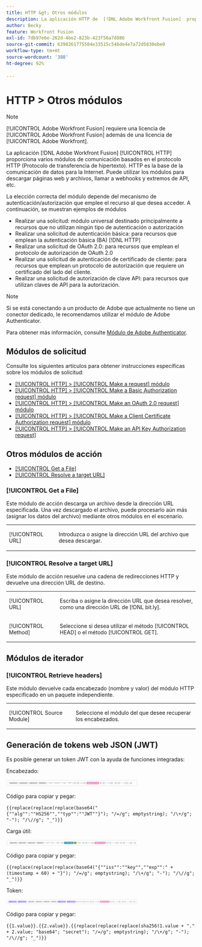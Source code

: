 ```yaml
---
title: HTTP &gt; Otros módulos
description: La aplicación HTTP de  [!DNL Adobe Workfront Fusion]  proporciona varios módulos de comunicación basados en el protocolo HTTP (Protocolo de transferencia de hipertexto). HTTP es la base de la comunicación de datos para la Internet. Puede utilizar los módulos para descargar páginas web y archivos, llamar a webhooks y extremos de API, etc.
author: Becky
feature: Workfront Fusion
exl-id: 7db97e6e-262d-4be2-823b-423f56a7d886
source-git-commit: 6398261775584e33515c546de4e7a72d5830ebe0
workflow-type: tm+mt
source-wordcount: '388'
ht-degree: 92%

---
```


# HTTP > Otros módulos

>[!NOTE]
>
>[!UICONTROL Adobe Workfront Fusion] requiere una licencia de [!UICONTROL Adobe Workfront Fusion] además de una licencia de [!UICONTROL Adobe Workfront].

La aplicación [!DNL Adobe Workfront Fusion] [!UICONTROL HTTP] proporciona varios módulos de comunicación basados en el protocolo HTTP (Protocolo de transferencia de hipertexto). HTTP es la base de la comunicación de datos para la Internet. Puede utilizar los módulos para descargar páginas web y archivos, llamar a webhooks y extremos de API, etc.

La elección correcta del módulo depende del mecanismo de autenticación/autorización que emplee el recurso al que desea acceder. A continuación, se muestran ejemplos de módulos

* Realizar una solicitud: módulo universal destinado principalmente a recursos que no utilizan ningún tipo de autenticación o autorización
* Realizar una solicitud de autenticación básica: para recursos que emplean la autenticación básica (BA) [!DNL HTTP]
* Realizar una solicitud de OAuth 2.0: para recursos que emplean el protocolo de autorización de OAuth 2.0
* Realizar una solicitud de autenticación de certificado de cliente: para recursos que emplean un protocolo de autorización que requiere un certificado del lado del cliente.
* Realizar una solicitud de autorización de clave API: para recursos que utilizan claves de API para la autorización.

>[!NOTE]
>
>Si se está conectando a un producto de Adobe que actualmente no tiene un conector dedicado, le recomendamos utilizar el módulo de Adobe Authenticator.
>
>Para obtener más información, consulte [Módulo de Adobe Authenticator](/help/workfront-fusion/references/apps-and-modules/adobe-connectors/adobe-authenticator-modules.md).

## Módulos de solicitud

Consulte los siguientes artículos para obtener instrucciones específicas sobre los módulos de solicitud:

* [[!UICONTROL HTTP] > [!UICONTROL Make a request] módulo](/help/workfront-fusion/references/apps-and-modules/universal-connectors/http-module-make-a-request.md)
* [[!UICONTROL HTTP] > [!UICONTROL Make a Basic Authorization request] módulo](/help/workfront-fusion/references/apps-and-modules/universal-connectors/http-module-make-a-basic-auth-request.md)
* [[!UICONTROL HTTP] > [!UICONTROL Make an OAuth 2.0 request] módulo](/help/workfront-fusion/references/apps-and-modules/universal-connectors/http-module-make-an-oauth-2-request.md)
* [[!UICONTROL HTTP] > [!UICONTROL Make a Client Certificate Authorization request] módulo](/help/workfront-fusion/references/apps-and-modules/universal-connectors/http-module-make-a-client-cert-auth-request.md)
* [[!UICONTROL HTTP] > [!UICONTROL Make an API Key Authorization request]](/help/workfront-fusion/references/apps-and-modules/universal-connectors/http-module-make-an-api-key-auth-request.md)

## Otros módulos de acción

* [[!UICONTROL Get a File]](#get-a-file)
* [[!UICONTROL Resolve a target URL]](#resolve-a-target-url)

### [!UICONTROL Get a File]

Este módulo de acción descarga un archivo desde la dirección URL especificada. Una vez descargado el archivo, puede procesarlo aún más (asignar los datos del archivo) mediante otros módulos en el escenario.

<table style="table-layout:auto"> 
 <col> 
 <col> 
 <tbody> 
  <tr> 
   <td role="rowheader">[!UICONTROL URL] </td> 
   <td> <p>Introduzca o asigne la dirección URL del archivo que desea descargar. </p> </td> 
  </tr> 
 </tbody> 
</table>

### [!UICONTROL Resolve a target URL]

Este módulo de acción resuelve una cadena de redirecciones HTTP y devuelve una dirección URL de destino.

<table style="table-layout:auto"> 
 <col> 
 <col> 
 <tbody> 
  <tr> 
   <td role="rowheader">[!UICONTROL URL] </td> 
   <td> <p>Escriba o asigne la dirección URL que desea resolver, como una dirección URL de [!DNL bit.ly].</p> </td> 
  </tr> 
  <tr> 
   <td role="rowheader">[!UICONTROL Method] </td> 
   <td> <p>Seleccione si desea utilizar el método [!UICONTROL HEAD] o el método [!UICONTROL GET].</p> </td> 
  </tr> 
 </tbody> 
</table>

## Módulos de iterador

### [!UICONTROL Retrieve headers]

Este módulo devuelve cada encabezado (nombre y valor) del módulo HTTP especificado en un paquete independiente.

<table style="table-layout:auto"> 
 <col> 
 <col> 
 <tbody> 
  <tr> 
   <td role="rowheader">[!UICONTROL Source Module]</td> 
   <td> <p> Seleccione el módulo del que desee recuperar los encabezados.</p> </td> 
  </tr> 
 </tbody> 
</table>

## Generación de tokens web JSON (JWT)

Es posible generar un token JWT con la ayuda de funciones integradas:

Encabezado:

![](/help/workfront-fusion/references/apps-and-modules/assets/jwt-header-350x19.png)

Código para copiar y pegar:

```
{{replace(replace(replace(base64("{""alg"":""HS256"",""typ"":""JWT""}"); "/=/g"; emptystring); "/\+/g"; "-"); "/\//g"; "_")}}
```

Carga útil:

![](/help/workfront-fusion/references/apps-and-modules/assets/jwt-payload-350x17.png)

Código para copiar y pegar:

```
{{replace(replace(replace(base64("{""iss"":""key"",""exp"":" + (timestamp + 60) + "}"); "/=/g"; emptystring); "/\+/g"; "-"); "/\//g"; "_")}}
```

Token:

![](/help/workfront-fusion/references/apps-and-modules/assets/jwt-token-350x15.png)

Código para copiar y pegar:

```
{{1.value}}.{{2.value}}.{{replace(replace(replace(sha256(1.value + "." + 2.value; "base64"; "secret"); "/=/g"; emptystring); "/\+/g"; "-"); "/\//g"; "_")}}
```
